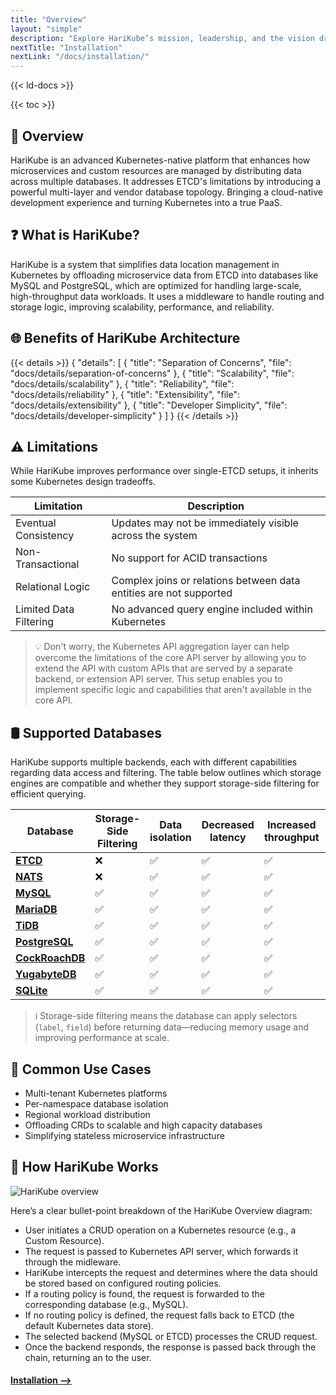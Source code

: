 ```yaml
---
title: "Overview"
layout: "simple"
description: "Explore HariKube’s mission, leadership, and the vision driving our Kubernetes-native platform."
nextTitle: "Installation"
nextLink: "/docs/installation/"
---
```


{{< ld-docs >}}

{{< toc >}}

## 📖 Overview

HariKube is an advanced Kubernetes-native platform that enhances how
microservices and custom resources are managed by distributing data
across multiple databases. It addresses ETCD's limitations by introducing
a powerful multi-layer and vendor database topology. Bringing a cloud-native
development experience and turning Kubernetes into a true PaaS.

## ❓ What is HariKube?

HariKube is a system that simplifies data location management in
Kubernetes by offloading microservice data from ETCD into databases
like MySQL and PostgreSQL, which are optimized for handling large-scale,
high-throughput data workloads.
It uses a middleware to handle routing and storage logic, improving scalability, performance, and reliability.

## 🌐 Benefits of HariKube Architecture

{{< details >}}
{
    "details": [
        {
            "title": "Separation of Concerns",
            "file": "docs/details/separation-of-concerns"
        },
        {
            "title": "Scalability",
            "file": "docs/details/scalability"
        },
        {
            "title": "Reliability",
            "file": "docs/details/reliability"
        },
        {
            "title": "Extensibility",
            "file": "docs/details/extensibility"
        },
        {
            "title": "Developer Simplicity",
            "file": "docs/details/developer-simplicity"
        }
    ]
}
{{< /details >}}

## ⚠️ Limitations

While HariKube improves performance over single-ETCD setups, it inherits some
Kubernetes design tradeoffs.

| Limitation | Description |
|-|-|
| Eventual Consistency | Updates may not be immediately visible across the system |
| Non-Transactional | No support for ACID transactions |
| Relational Logic | Complex joins or relations between data entities are not supported |
| Limited Data Filtering | No advanced query engine included within Kubernetes |

> 💡 Don't worry, the Kubernetes API aggregation layer can help overcome the limitations of the core API server by allowing you to extend the API with custom APIs that are served by a separate backend, or extension API server. This setup enables you to implement specific logic and capabilities that aren't available in the core API.

## 🛢️ Supported Databases

HariKube supports multiple backends, each with different capabilities regarding data access and filtering. The table below outlines which storage engines are compatible and whether they support storage-side filtering for efficient querying.

| Database | Storage-Side Filtering | Data isolation | Decreased latency | Increased throughput | Large Dataset Support | Auto GC |
|-|-|-|-|-|-|-|
| <a href="https://etcd.io/" target="_blank">**ETCD**</a> | ❌ | ✅ | ✅ | ✅ | ❌ | ❌ |
| <a href="https://nats.io/" target="_blank">**NATS**</a> | ❌ | ✅ | ✅ | ✅ | ✅ | ❌ |
| <a href="https://www.mysql.com/" target="_blank">**MySQL**</a> | ✅ | ✅ | ✅ | ✅ | ✅ | ✅ |
| <a href="https://mariadb.org/" target="_blank">**MariaDB**</a> | ✅ | ✅ | ✅ | ✅ | ✅ | ✅ |
| <a href="https://www.pingcap.com/" target="_blank">**TiDB**</a> | ✅ | ✅ | ✅ | ✅ | ✅ | ✅ |
| <a href="https://www.postgresql.org/" target="_blank">**PostgreSQL**</a> | ✅ | ✅ | ✅ | ✅ | ✅ | ✅ |
| <a href="https://www.cockroachlabs.com/" target="_blank">**CockRoachDB**</a> | ✅ | ✅ | ✅ | ✅ | ✅ | ✅ |
| <a href="https://www.yugabyte.com/" target="_blank">**YugabyteDB**</a> | ✅ | ✅ | ✅ | ✅ | ✅ | ✅ |
| <a href="https://www.sqlite.org/" target="_blank">**SQLite**</a> | ✅ | ✅ | ✅ | ✅ | ❌ | ✅ |

> ℹ️ Storage-side filtering means the database can apply selectors (`label`, `field`) before returning data—reducing memory usage and improving performance at scale.

## 💼 Common Use Cases

- Multi-tenant Kubernetes platforms
- Per-namespace database isolation
- Regional workload distribution
- Offloading CRDs to scalable and high capacity databases
- Simplifying stateless microservice infrastructure


## 🧠 How HariKube Works

![HariKube overview](/images/harikube-high-view.png "HariKube overview")

Here’s a clear bullet-point breakdown of the HariKube Overview diagram:

- User initiates a CRUD operation on a Kubernetes resource (e.g., a Custom Resource).
- The request is passed to Kubernetes API server, which forwards it through the midleware.
- HariKube intercepts the request and determines where the data should be stored based on configured routing policies.
- If a routing policy is found, the request is forwarded to the corresponding database (e.g., MySQL).
- If no routing policy is defined, the request falls back to ETCD (the default Kubernetes data store).
- The selected backend (MySQL or ETCD) processes the CRUD request.
- Once the backend responds, the response is passed back through the chain, returning an <OK> to the user.

#### [Installation -->](/docs/installation/)